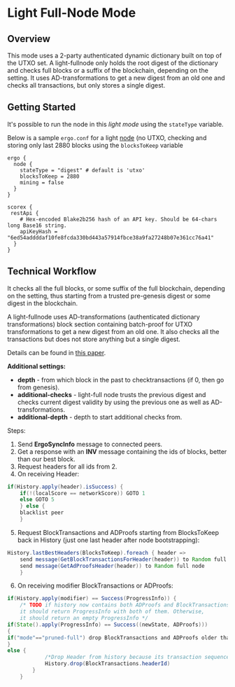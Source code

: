 
# Light Full-Node Mode

## Overview 

This mode uses a 2-party authenticated dynamic dictionary built on top of the UTXO set. A light-fullnode only holds the root digest of the dictionary and checks full blocks or a suffix of the blockchain, depending on the setting. It uses AD-transformations to get a new digest from an old one and checks all transactions, but only stores a single digest.

## Getting Started


It's possible to run the node in this *light mode* using the `stateType` variable. 

Below is a sample `ergo.conf` for a light [node](install.md) (no UTXO, checking and storing only last 2880 blocks using the `blocksToKeep` variable  


```
ergo {
  node {
    stateType = "digest" # default is 'utxo'
    blocksToKeep = 2880
    mining = false
  }
}

scorex {
 restApi {
    # Hex-encoded Blake2b256 hash of an API key. Should be 64-chars long Base16 string.
    apiKeyHash = "6ed54addddaf10fe8fcda330bd443a57914fbce38a9fa27248b07e361cc76a41"
  }
}
```


## Technical Workflow

It checks all the full blocks, or some suffix of the full blockchain, depending on the setting, thus starting from a trusted pre-genesis digest or some digest in the blockchain.

A light-fullnode uses AD-transformations (authenticated dictionary transformations) block section containing batch-proof for UTXO transformations to get a new digest from an old one. It also checks all the transactions but does not store anything but a single digest. 

Details can be found in [this paper](https://eprint.iacr.org/2016/994).

**Additional settings:** 

- **depth** - from which block in the past to checktransactions (if 0, then go from genesis).
- **additional-checks** - light-full node trusts the previous digest and checks current digest validity by using the previous one as well as AD-transformations.
- **additional-depth** - depth to start additional checks from.

Steps:

1.  Send **ErgoSyncInfo** message to connected peers.
2.  Get a response with an **INV** message containing the ids of blocks, better than our best block.
3.  Request headers for all ids from 2.
4.  On receiving Header:

```java
if(History.apply(header).isSuccess) {
    if(!(localScore == networkScore)) GOTO 1
    else GOTO 5
    } else {
    blacklist peer
    }
```

5.  Request BlockTransactions and ADProofs starting from BlocksToKeep
    back in History (just one last header after node bootstrapping):

```java
History.lastBestHeaders(BlocksToKeep).foreach { header =>
    send message(GetBlockTransactionsForHeader(header)) to Random full node
    send message(GetAdProofsHeader(header)) to Random full node
    }
```

6.  On receiving modifier BlockTransactions or ADProofs:

```java
if(History.apply(modifier) == Success(ProgressInfo)) {
    /* TODO if history now contains both ADProofs and BlockTransactions,
    it should return ProgressInfo with both of them. Otherwise,
    it should return an empty ProgressInfo */
if(State().apply(ProgressInfo) == Success((newState, ADProofs)))
{
if("mode"=="pruned-full") drop BlockTransactions and ADProofs older than BlocksToKeep
}
else {
            /*Drop Header from history because its transaction sequence is not valid*/
            History.drop(BlockTransactions.headerId)
        }
    }
```